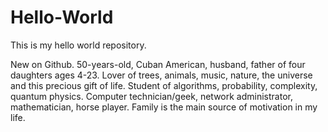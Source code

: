 # Hello-World
This is my hello world repository.

New on Github.  50-years-old, Cuban American, husband, father of four daughters ages 4-23.  Lover of trees, animals, music, nature, the universe and this precious gift of life.  Student of algorithms, probability, complexity, quantum physics.  Computer technician/geek, network administrator, mathematician, horse player. Family is the main source of motivation in my life.

